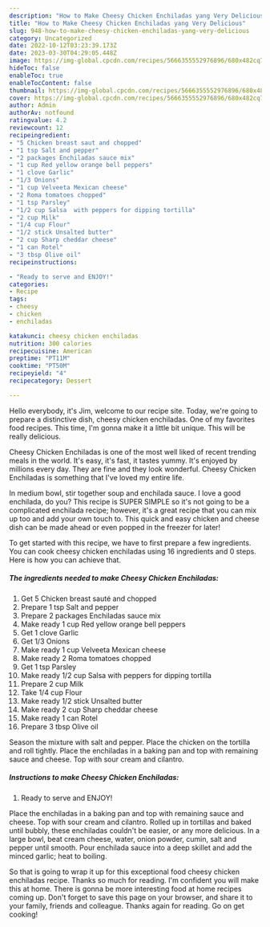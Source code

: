 ```yaml
---
description: "How to Make Cheesy Chicken Enchiladas yang Very Delicious"
title: "How to Make Cheesy Chicken Enchiladas yang Very Delicious"
slug: 948-how-to-make-cheesy-chicken-enchiladas-yang-very-delicious
category: Uncategorized
date: 2022-10-12T03:23:39.173Z
date: 2023-03-30T04:29:05.448Z
image: https://img-global.cpcdn.com/recipes/5666355552976896/680x482cq70/cheesy-chicken-enchiladas-recipe-main-photo.jpg
hideToc: false
enableToc: true
enableTocContent: false
thumbnail: https://img-global.cpcdn.com/recipes/5666355552976896/680x482cq70/cheesy-chicken-enchiladas-recipe-main-photo.jpg
cover: https://img-global.cpcdn.com/recipes/5666355552976896/680x482cq70/cheesy-chicken-enchiladas-recipe-main-photo.jpg
author: Admin
authorAv: notfound
ratingvalue: 4.2
reviewcount: 12
recipeingredient:
- "5 Chicken breast saut and chopped"
- "1 tsp Salt and pepper"
- "2 packages Enchiladas sauce mix"
- "1 cup Red yellow orange bell peppers"
- "1 clove Garlic"
- "1/3 Onions"
- "1 cup Velveeta Mexican cheese"
- "2 Roma tomatoes chopped"
- "1 tsp Parsley"
- "1/2 cup Salsa  with peppers for dipping tortilla"
- "2 cup Milk"
- "1/4 cup Flour"
- "1/2 stick Unsalted butter"
- "2 cup Sharp cheddar cheese"
- "1 can Rotel"
- "3 tbsp Olive oil"
recipeinstructions:

- "Ready to serve and ENJOY!"
categories:
- Recipe
tags:
- cheesy
- chicken
- enchiladas

katakunci: cheesy chicken enchiladas 
nutrition: 300 calories
recipecuisine: American
preptime: "PT11M"
cooktime: "PT50M"
recipeyield: "4"
recipecategory: Dessert

---
```



Hello everybody, it's Jim, welcome to our recipe site. Today, we're going to prepare a distinctive dish, cheesy chicken enchiladas. One of my favorites food recipes. This time, I'm gonna make it a little bit unique. This will be really delicious.

Cheesy Chicken Enchiladas is one of the most well liked of recent trending meals in the world. It's easy, it's fast, it tastes yummy. It's enjoyed by millions every day. They are fine and they look wonderful. Cheesy Chicken Enchiladas is something that I've loved my entire life.

In medium bowl, stir together soup and enchilada sauce. I love a good enchilada, do you? This recipe is SUPER SIMPLE so it&#39;s not going to be a complicated enchilada recipe; however, it&#39;s a great recipe that you can mix up too and add your own touch to. This quick and easy chicken and cheese dish can be made ahead or even popped in the freezer for later!


To get started with this recipe, we have to first prepare a few ingredients. You can cook cheesy chicken enchiladas using 16 ingredients and 0 steps. Here is how you can achieve that.

<!--inarticleads1-->

##### The ingredients needed to make Cheesy Chicken Enchiladas:

1. Get 5 Chicken breast sauté and chopped
1. Prepare 1 tsp Salt and pepper
1. Prepare 2 packages Enchiladas sauce mix
1. Make ready 1 cup Red yellow orange bell peppers
1. Get 1 clove Garlic
1. Get 1/3 Onions
1. Make ready 1 cup Velveeta Mexican cheese
1. Make ready 2 Roma tomatoes chopped
1. Get 1 tsp Parsley
1. Make ready 1/2 cup Salsa  with peppers for dipping tortilla
1. Prepare 2 cup Milk
1. Take 1/4 cup Flour
1. Make ready 1/2 stick Unsalted butter
1. Make ready 2 cup Sharp cheddar cheese
1. Make ready 1 can Rotel
1. Prepare 3 tbsp Olive oil


Season the mixture with salt and pepper. Place the chicken on the tortilla and roll tightly. Place the enchiladas in a baking pan and top with remaining sauce and cheese. Top with sour cream and cilantro. 

<!--inarticleads2-->

##### Instructions to make Cheesy Chicken Enchiladas:


1. Ready to serve and ENJOY!

Place the enchiladas in a baking pan and top with remaining sauce and cheese. Top with sour cream and cilantro. Rolled up in tortillas and baked until bubbly, these enchiladas couldn&#39;t be easier, or any more delicious. In a large bowl, beat cream cheese, water, onion powder, cumin, salt and pepper until smooth. Pour enchilada sauce into a deep skillet and add the minced garlic; heat to boiling. 

So that is going to wrap it up for this exceptional food cheesy chicken enchiladas recipe. Thanks so much for reading. I'm confident you will make this at home. There is gonna be more interesting food at home recipes coming up. Don't forget to save this page on your browser, and share it to your family, friends and colleague. Thanks again for reading. Go on get cooking!
